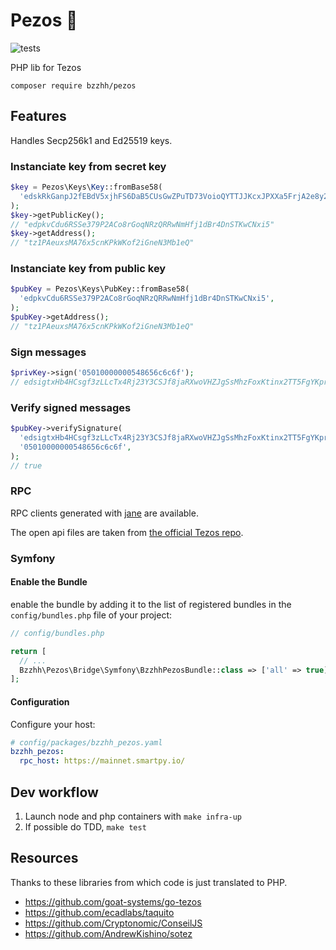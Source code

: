 # Pezos 🌮

![tests](https://github.com/catsoap/pezos/workflows/tests/badge.svg)

PHP lib for Tezos

`composer require bzzhh/pezos`

## Features

Handles Secp256k1 and Ed25519 keys.

### Instanciate key from secret key

```php
$key = Pezos\Keys\Key::fromBase58(
  'edskRkGanpJ2fEBdV5xjhFS6DaB5CUsGwZPuTD73VoioQYTTJJKcxJPXXa5FrjA2e8y2LKqwdXNqB9WB4yAQG3gaQTnp15LwDu',
);
$key->getPublicKey();
// "edpkvCdu6RSSe379P2ACo8rGoqNRzQRRwNmHfj1dBr4DnSTKwCNxi5"
$key->getAddress();
// "tz1PAeuxsMA76x5cnKPkWKof2iGneN3Mb1eQ"
```

### Instanciate key from public key

```php
$pubKey = Pezos\Keys\PubKey::fromBase58(
  'edpkvCdu6RSSe379P2ACo8rGoqNRzQRRwNmHfj1dBr4DnSTKwCNxi5',
);
$pubKey->getAddress();
// "tz1PAeuxsMA76x5cnKPkWKof2iGneN3Mb1eQ"
```

### Sign messages

```php
$privKey->sign('05010000000548656c6c6f');
// edsigtxHb4HCsgf3zLLcTx4Rj23Y3CSJf8jaRXwoVHZJgSsMhzFoxKtinx2TT5FgYKprLVQ9nq8o93MCpmxaTuRB7igT9b6nZyf
```

### Verify signed messages

```php
$pubKey->verifySignature(
  'edsigtxHb4HCsgf3zLLcTx4Rj23Y3CSJf8jaRXwoVHZJgSsMhzFoxKtinx2TT5FgYKprLVQ9nq8o93MCpmxaTuRB7igT9b6nZyf',
  '05010000000548656c6c6f',
);
// true
```

### RPC

RPC clients generated with [jane](https://jane.readthedocs.io/en/latest/documentation/OpenAPI.html) are available.

The open api files are taken from [the official Tezos repo](https://gitlab.com/tezos/tezos/-/tree/master/docs/api).

### Symfony

#### Enable the Bundle

enable the bundle by adding it to the list of registered bundles
in the `config/bundles.php` file of your project:

```php
// config/bundles.php

return [
  // ...
  Bzzhh\Pezos\Bridge\Symfony\BzzhhPezosBundle::class => ['all' => true],
];
```

#### Configuration

Configure your host:

```yaml
# config/packages/bzzhh_pezos.yaml
bzzhh_pezos:
  rpc_host: https://mainnet.smartpy.io/
```

## Dev workflow

1. Launch node and php containers with `make infra-up`
2. If possible do TDD, `make test`

## Resources

Thanks to these libraries from which code is just translated to PHP.

- <https://github.com/goat-systems/go-tezos>
- <https://github.com/ecadlabs/taquito>
- <https://github.com/Cryptonomic/ConseilJS>
- <https://github.com/AndrewKishino/sotez>
